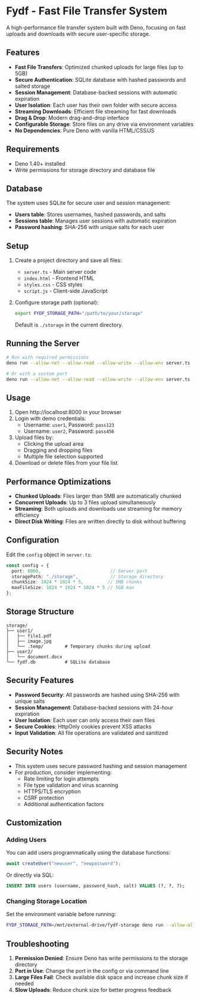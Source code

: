 # Fydf - Fast File Transfer System

A high-performance file transfer system built with Deno, focusing on fast uploads and downloads with secure user-specific storage.

## Features

- **Fast File Transfers**: Optimized chunked uploads for large files (up to 5GB)
- **Secure Authentication**: SQLite database with hashed passwords and salted storage
- **Session Management**: Database-backed sessions with automatic expiration
- **User Isolation**: Each user has their own folder with secure access
- **Streaming Downloads**: Efficient file streaming for fast downloads
- **Drag & Drop**: Modern drag-and-drop interface
- **Configurable Storage**: Store files on any drive via environment variables
- **No Dependencies**: Pure Deno with vanilla HTML/CSS/JS

## Requirements

- Deno 1.40+ installed
- Write permissions for storage directory and database file

## Database

The system uses SQLite for secure user and session management:
- **Users table**: Stores usernames, hashed passwords, and salts
- **Sessions table**: Manages user sessions with automatic expiration
- **Password hashing**: SHA-256 with unique salts for each user

## Setup

1. Create a project directory and save all files:
   - `server.ts` - Main server code
   - `index.html` - Frontend HTML
   - `styles.css` - CSS styles
   - `script.js` - Client-side JavaScript

2. Configure storage path (optional):
   ```bash
   export FYDF_STORAGE_PATH="/path/to/your/storage"
   ```
   
   Default is `./storage` in the current directory.

## Running the Server

```bash
# Run with required permissions
deno run --allow-net --allow-read --allow-write --allow-env server.ts

# Or with a custom port
deno run --allow-net --allow-read --allow-write --allow-env server.ts --port=3000
```

## Usage

1. Open http://localhost:8000 in your browser
2. Login with demo credentials:
   - Username: `user1`, Password: `pass123`
   - Username: `user2`, Password: `pass456`
3. Upload files by:
   - Clicking the upload area
   - Dragging and dropping files
   - Multiple file selection supported
4. Download or delete files from your file list

## Performance Optimizations

- **Chunked Uploads**: Files larger than 5MB are automatically chunked
- **Concurrent Uploads**: Up to 3 files upload simultaneously
- **Streaming**: Both uploads and downloads use streaming for memory efficiency
- **Direct Disk Writing**: Files are written directly to disk without buffering

## Configuration

Edit the `config` object in `server.ts`:

```typescript
const config = {
  port: 8000,                          // Server port
  storagePath: "./storage",            // Storage directory
  chunkSize: 1024 * 1024 * 5,         // 5MB chunks
  maxFileSize: 1024 * 1024 * 1024 * 5 // 5GB max
};
```

## Storage Structure

```
storage/
├── user1/
│   ├── file1.pdf
│   ├── image.jpg
│   └── .temp/        # Temporary chunks during upload
├── user2/
│   └── document.docx
└── fydf.db           # SQLite database
```

## Security Features

- **Password Security**: All passwords are hashed using SHA-256 with unique salts
- **Session Management**: Database-backed sessions with 24-hour expiration
- **User Isolation**: Each user can only access their own files
- **Secure Cookies**: HttpOnly cookies prevent XSS attacks
- **Input Validation**: All file operations are validated and sanitized

## Security Notes

- This system uses secure password hashing and session management
- For production, consider implementing:
  - Rate limiting for login attempts
  - File type validation and virus scanning
  - HTTPS/TLS encryption
  - CSRF protection
  - Additional authentication factors

## Customization

### Adding Users

You can add users programmatically using the database functions:
```typescript
await createUser("newuser", "newpassword");
```

Or directly via SQL:
```sql
INSERT INTO users (username, password_hash, salt) VALUES (?, ?, ?);
```

### Changing Storage Location

Set the environment variable before running:
```bash
FYDF_STORAGE_PATH=/mnt/external-drive/fydf-storage deno run --allow-all server.ts
```

## Troubleshooting

1. **Permission Denied**: Ensure Deno has write permissions to the storage directory
2. **Port in Use**: Change the port in the config or via command line
3. **Large Files Fail**: Check available disk space and increase chunk size if needed
4. **Slow Uploads**: Reduce chunk size for better progress feedback
